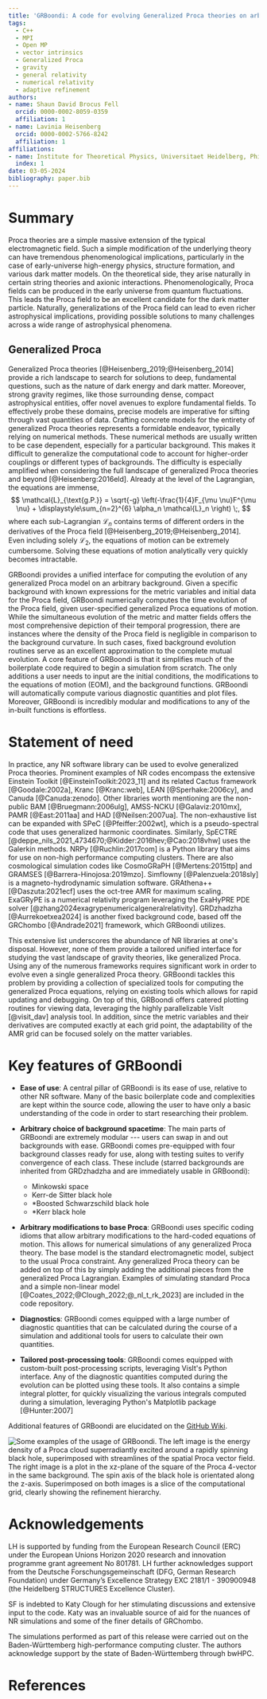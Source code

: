 ```yaml
---
title: 'GRBoondi: A code for evolving Generalized Proca theories on arbitrary backgrounds'
tags:
  - C++
  - MPI
  - Open MP
  - vector intrinsics
  - Generalized Proca
  - gravity
  - general relativity
  - numerical relativity
  - adaptive refinement
authors:
- name: Shaun David Brocus Fell
  orcid: 0000-0002-8059-0359
  affiliation: 1
- name: Lavinia Heisenberg
  orcid: 0000-0002-5766-8242
  affiliation: 1
affiliations:
- name: Institute for Theoretical Physics, Universitaet Heidelberg, Philosophenweg 12, 69120 Heidelberg, Germany
  index: 1
date: 03-05-2024
bibliography: paper.bib
---
```


# Summary

Proca theories are a simple massive extension of the typical electromagnetic field. Such a simple modification of the underlying theory can have tremendous phenomenological implications, particularly in the case of early-universe high-energy physics, structure formation, and various dark matter models. On the theoretical side, they arise naturally in certain string theories and axionic interactions. Phenomenologically, Proca fields can be produced in the early universe from quantum fluctuations. This leads the Proca field to be an excellent candidate for the dark matter particle. Naturally, generalizations of the Proca field can lead to even richer astrophysical implications, providing possible solutions to many challenges across a wide range of astrophysical phenomena.

## Generalized Proca

Generalized Proca theories [@Heisenberg_2019;@Heisenberg_2014] provide a rich landscape to search for solutions to deep, fundamental questions, such as the nature of dark energy and dark matter. Moreover, strong gravity regimes, like those surrounding dense, compact astrophysical entities, offer novel avenues to explore fundamental fields. To effectively probe these domains, precise models are imperative for sifting through vast quantities of data. Crafting concrete models for the entirety of generalized Proca theories represents a formidable endeavor, typically relying on numerical methods. These numerical methods are usually written to be case dependent, especially for a particular background. This makes it difficult to generalize the computational code to account for higher-order couplings or different types of backgrounds. The difficulty is especially amplified when considering the full landscape of generalized Proca theories and beyond [@Heisenberg:2016eld]. Already at the level of the Lagrangian, the equations are immense,
$$
	\mathcal{L}_{\text{g.P.}} = \sqrt{-g} \left(-\frac{1}{4}F_{\mu \nu}F^{\mu \nu} + \displaystyle\sum_{n=2}^{6} \alpha_n \mathcal{L}_n \right) \;,
$$
where each sub-Lagrangian $\mathcal{L}_n$ contains terms of different orders in the derivatives of the Proca field [@Heisenberg_2019;@Heisenberg_2014]. Even including solely $\mathcal{L}_2$, the equations of motion can be extremely cumbersome. Solving these equations of motion analytically very quickly becomes intractable.

GRBoondi provides a unified interface for computing the evolution of any generalized Proca model on an arbitrary background. Given a specific background with known expressions for the metric variables and initial data for the Proca field, GRBoondi numerically computes the time evolution of the Proca field, given user-specified generalized Proca equations of motion. While the simultaneous evolution of the metric and matter fields offers the most comprehensive depiction of their temporal progression, there are instances where the density of the Proca field is negligible in comparison to the background curvature. In such cases, fixed background evolution routines serve as an excellent approximation to the complete mutual evolution. A core feature of GRBoondi is that it simplifies much of the boilerplate code required to begin a simulation from scratch. The only additions a user needs to input are the initial conditions, the modifications to the equations of motion (EOM), and the background functions. GRBoondi will automatically compute various diagnostic quantities and plot files. Moreover, GRBoondi is incredibly modular and modifications to any of the in-built functions is effortless.

# Statement of need

In practice, any NR software library can be used to evolve generalized Proca theories. Prominent examples of NR codes encompass the extensive Einstein Toolkit [@EinsteinToolkit:2023_11] and its related Cactus framework [@Goodale:2002a], Kranc [@Kranc:web], LEAN [@Sperhake:2006cy], and Canuda [@Canuda:zenodo]. Other libraries worth mentioning are the non-public BAM [@Bruegmann:2006ulg], AMSS-NCKU [@Galaviz:2010mx], PAMR [@East:2011aa] and HAD [@Neilsen:2007ua]. The non-exhaustive list can be expanded with SPeC [@Pfeiffer:2002wt], which is a pseudo-spectral code that uses generalized harmonic coordinates. Similarly, SpECTRE [@deppe_nils_2021_4734670;@Kidder:2016hev;@Cao:2018vhw] uses the Galerkin methods. NRPy [@Ruchlin:2017com] is a Python library that aims for use on non-high performance computing clusters. There are also cosmological simulation codes like CosmoGRaPH [@Mertens:2015ttp] and GRAMSES [@Barrera-Hinojosa:2019mzo]. Simflowny [@Palenzuela:2018sly] is a magneto-hydrodynamic simulation software. GRAthena++ [@Daszuta:2021ecf] uses the oct-tree AMR for maximum scaling. ExaGRyPE is a numerical relativity program leveraging the ExaHyPRE PDE solver [@zhang2024exagrypenumericalgeneralrelativity]. GRDzhadzha [@Aurrekoetxea2024] is another fixed background code, based off the GRChombo [@Andrade2021] framework, which GRBoondi utilizes.

This extensive list underscores the abundance of NR libraries at one's disposal. However, none of them provide a tailored unified interface for studying the vast landscape of gravity theories, like generalized Proca. Using any of the numerous frameworks requires significant work in order to evolve even a single generalized Proca theory. GRBoondi tackles this problem by providing a collection of specialized tools for computing the generalized Proca equations, relying on existing tools which allows for rapid updating and debugging. On top of this, GRBoondi offers catered plotting routines for viewing data, leveraging the highly parallelizable VisIt [@visit_dav] analysis tool. In addition, since the metric variables and their derivatives are computed exactly at each grid point, the adaptability of the AMR grid can be focused solely on the matter variables.

# Key features of GRBoondi

- **Ease of use**: A central pillar of GRBoondi is its ease of use, relative to other NR software. Many of the basic boilerplate code and complexities are kept within the source code, allowing the user to have only a basic understanding of the code in order to start researching their problem.

- **Arbitrary choice of background spacetime**: The main parts of GRBoondi are extremely modular --- users can swap in and out backgrounds with ease. GRBoondi comes pre-equipped with four background classes ready for use, along with testing suites to verify convergence of each class. These include (starred backgrounds are inherited from GRDzhadzha and are immediately usable in GRBoondi):
  - Minkowski space
  - Kerr-de Sitter black hole
  - *Boosted Schwarzschild black hole
  - *Kerr black hole

- **Arbitrary modifications to base Proca**: GRBoondi uses specific coding idioms that allow arbitrary modifications to the hard-coded equations of motion. This allows for numerical simulations of any generalized Proca theory. The base model is the standard electromagnetic model, subject to the usual Proca constraint. Any generalized Proca theory can be added on top of this by simply adding the additional pieces from the generalized Proca Lagrangian. Examples of simulating standard Proca and a simple non-linear model [@Coates_2022;@Clough_2022;@_nl_t_rk_2023] are included in the code repository.

- **Diagnostics**: GRBoondi comes equipped with a large number of diagnostic quantities that can be calculated during the course of a simulation and additional tools for users to calculate their own quantities.

- **Tailored post-processing tools**: GRBoondi comes equipped with custom-built post-processing scripts, leveraging VisIt's Python interface. Any of the diagnostic quantities computed during the evolution can be plotted using these tools. It also contains a simple integral plotter, for quickly visualizing the various integrals computed during a simulation, leveraging Python's Matplotlib package [@Hunter:2007]

Additional features of GRBoondi are elucidated on the [GitHub Wiki](https://github.com/ShaunFell/GRBoondi/wiki).

![Some examples of the usage of GRBoondi. The left image is the energy density of a Proca cloud superradiantly excited around a rapidly spinning black hole, superimposed with streamlines of the spatial Proca vector field. The right image is a plot in the xz-plane of the square of the Proca 4-vector in the same background. The spin axis of the black hole is orientated along the z-axis. Superimposed on both images is a slice of the computational grid, clearly showing the refinement hierarchy.](Figures/Combined.png)

# Acknowledgements
LH is supported by funding from the European Research Council (ERC) under the European Unions Horizon 2020 research and innovation programme grant agreement No 801781. LH further acknowledges
support from the Deutsche Forschungsgemeinschaft (DFG, German Research Foundation) under Germany’s Excellence Strategy EXC 2181/1 - 390900948 (the Heidelberg STRUCTURES Excellence Cluster).

SF is indebted to Katy Clough for her stimulating discussions and extensive input to the code. Katy was an invaluable source of aid for the nuances of NR simulations and some of the finer details of GRChombo.

The simulations performed as part of this release were carried out on the Baden-Württemberg high-performance computing cluster. The authors acknowledge support by the state of Baden-Württemberg through bwHPC.

# References
